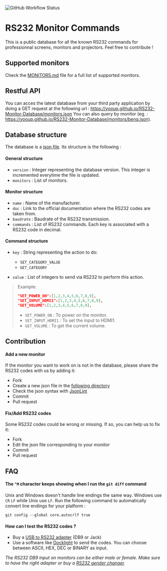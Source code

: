 ![GitHub Workflow Status](https://img.shields.io/github/actions/workflow/status/YooUp/RS232-Monitor-Database/pipeline.yml?branch=master)

# RS232 Monitor Commands

This is a public database for all the known RS232 commands for professionnal screens, monitors and projectors. Feel free to contribute !

## Supported monitors

Check the [MONITORS.md](https://github.com/YooUp/RS232-Monitor-Database/blob/master/MONITORS.md) file for a full list of supported monitors.

## Restful API

You can acces the latest database from your third party application by doing a GET request at the following url : https://yooup.github.io/RS232-Monitor-Database/monitors.json
You can also query by monitor (eg. : https://yooup.github.io/RS232-Monitor-Database/monitors/benq.json).

## Database structure

The database is a [json file](https://github.com/YooUp/RS232-Monitor-Database/blob/master/database/monitors.json). Its structure is the following :

#### General structure

- `version` : Integer representing the database version. This integer is incremented everytime the file is updated.
- `monitors` : List of monitors.

#### Monitor structure

- `name` : Name of the manufacturer.
- `doc` : Link to the official documentation where the RS232 codes are taken from.
- `baudrate` : Baudrate of the RS232 transmission.
- `commands` : List of RS232 commands. Each key is associated with a RS232 code in decimal.

#### Command structure

- `key` : String representing the action to do:
  - `SET_CATEGORY_VALUE`
  - `GET_CATEGORY`

- `value` : List of integers to send via RS232 to perform this action.

> Example:
> 
> ```json
> "SET_POWER_ON":[1,2,3,4,5,6,7,8,9],
> "SET_INPUT_HDMI1":[1,2,3,4,5,6,7,8,9],
> "GET_VOLUME":[1,2,3,4,5,6,7,8,9],
> ```
> 
> - `SET_POWER_ON` : To power on the monitor.
> - `SET_INPUT_HDMI1` : To set the input to HDMI1.
> - `GET_VOLUME` : To get the current volume.


## Contribution

#### Add a new monitor

If the monitor you want to work on is not in the database, please share the RS232 codes with us by adding it:

- Fork
- Create a new json file in the [following directory](https://github.com/YooUp/RS232-Monitor-Database/tree/master/database/monitors)
- Check the json syntax with [JsonLint](https://jsonlint.com/)
- Commit
- Pull request

#### Fix/Add RS232 codes

Some RS232 codes could be wrong or missing. If so, you can help us to fix it:

- Fork
- Edit the json file corresponding to your monitor
- Commit
- Pull request

## FAQ

#### The `^M` character keeps showing when I run the `git diff` command

Unix and Windows doesn't handle line endings the same way. Windows use `CR` `LF` while Unix use `LF`.
Run the following command to automatically convert line endings for your platform :

```
git config --global core.autocrlf true
```

#### How can I test the RS232 codes ?

- Buy a [USB to RS232 adapter](https://www.google.com/search?q=rs232+usb+adapter&source=lnms&tbm=shop&sa=X&ved=2ahUKEwj59o3d0t3vAhV6RhUIHVg4CUkQ_AUoAXoECAEQAw&biw=1908&bih=926) (DB9 or Jack)
- Use a software like [Docklight](https://docklight.de/information/) to send the codes. You can choose between ASCII, HEX, DEC or BINARY as input.

_The RS232 DB9 input on monitors can be either male or female. Make sure to have the right adapter or buy a [RS232 gender changer](https://www.google.com/search?q=RS232+gender+changer&biw=1908&bih=926&tbm=shop&ei=2A5mYIr5EPTUxgOQrraoBg&oq=RS232+gender+changer&gs_lcp=Cgtwcm9kdWN0cy1jYxADMgQIABATMggIABAeEBMQGDIICAAQHhATEBgyCAgAEB4QExAYMggIABAeEBMQGDIICAAQHhATEBgyCAgAEB4QExAYMggIABAeEBMQGDIICAAQHhATEBgyCggAEAUQHhATEBhQuQlY8gpgyxNoAHAAeACAAWGIAY8CkgEBM5gBAKABAcABAQ&sclient=products-cc&ved=0ahUKEwiKxY7A1N3vAhV0qnEKHRCXDWUQ4dUDCAs&uact=5)._
